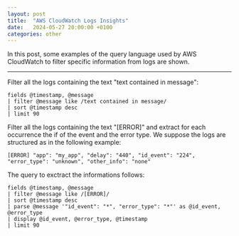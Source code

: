 ```yaml
---
layout: post
title:  "AWS CloudWatch Logs Insights"
date:   2024-05-27 20:00:00 +0100
categories: other
---
```


In this post, some examples of the query language used by AWS CloudWatch to filter specific information from logs are shown.

-------------------------------

Filter all the logs containing the text "text contained in message":
```
fields @timestamp, @message
| filter @message like /text contained in message/
| sort @timestamp desc
| limit 90
```



Filter all the logs containing the text "[ERROR]" and extract for each occurrence the if of the event and the error type. We suppose the logs are structured as in the following example:

```
[ERROR] "app": "my_app", "delay": "440", "id_event": "224", "error_type": "unknown", "other_info": "none"
```

The query to exctract the informations follows:
```
fields @timestamp, @message
| filter @message like /[ERROR]/
| sort @timestamp desc
| parse @message '"id_event": "*", "error_type": "*"' as @id_event, @error_type
| display @id_event, @error_type, @timestamp
| limit 90
```